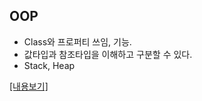 ## OOP

- Class와 프로퍼티 쓰임, 기능.
- 값타입과 참조타입을 이해하고 구분할 수 있다.
- Stack, Heap

[[내용보기]](https://github.com/Qussk/Swift-5/blob/master/OOP.md)


